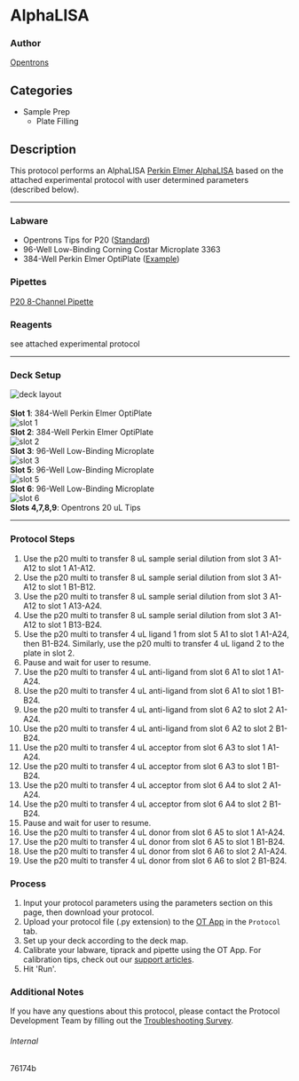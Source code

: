 # AlphaLISA

### Author
[Opentrons](https://opentrons.com/)


## Categories
* Sample Prep
	* Plate Filling

## Description
This protocol performs an AlphaLISA [Perkin Elmer AlphaLISA](https://resources.perkinelmer.com/lab-solutions/resources/docs/GDE_Quick_AlphaLISA_conversion.pdf) based on the attached experimental protocol with user determined parameters (described below).



---



### Labware
* Opentrons Tips for P20 ([Standard](https://shop.opentrons.com/opentrons-300ul-tips-1000-refills/))
* 96-Well Low-Binding Corning Costar Microplate 3363
* 384-Well Perkin Elmer OptiPlate ([Example](https://shop.opentrons.com/nest-0-1-ml-96-well-pcr-plate-full-skirt/))


### Pipettes
[P20 8-Channel Pipette](https://shop.opentrons.com/8-channel-electronic-pipette/)

### Reagents
see attached experimental protocol

---

### Deck Setup
![deck layout](https://opentrons-protocol-library-website.s3.amazonaws.com/custom-README-images/76174b/screenshot-deck-statementofwork.png)
</br>
</br>
**Slot 1**: 384-Well Perkin Elmer OptiPlate </br>
![slot 1](https://opentrons-protocol-library-website.s3.amazonaws.com/custom-README-images/76174b/screenshot-slot1-statementofwork.png) </br>
**Slot 2**: 384-Well Perkin Elmer OptiPlate </br>
![slot 2](https://opentrons-protocol-library-website.s3.amazonaws.com/custom-README-images/76174b/screenshot-slot2-statementofwork.png) </br>
**Slot 3**: 96-Well Low-Binding Microplate </br>
![slot 3](https://opentrons-protocol-library-website.s3.amazonaws.com/custom-README-images/76174b/screenshot-slot3-statementofwork.png) </br>
**Slot 5**: 96-Well Low-Binding Microplate </br>
![slot 5](https://opentrons-protocol-library-website.s3.amazonaws.com/custom-README-images/76174b/screenshot-slot5-statementofwork.png) </br>
**Slot 6**: 96-Well Low-Binding Microplate </br>
![slot 6](https://opentrons-protocol-library-website.s3.amazonaws.com/custom-README-images/76174b/screenshot-slot6-statementofwork.png) </br>
**Slots 4,7,8,9**: Opentrons 20 uL Tips


---

### Protocol Steps
1. Use the p20 multi to transfer 8 uL sample serial dilution from slot 3 A1-A12 to slot 1 A1-A12.
2. Use the p20 multi to transfer 8 uL sample serial dilution from slot 3 A1-A12 to slot 1 B1-B12.
3. Use the p20 multi to transfer 8 uL sample serial dilution from slot 3 A1-A12 to slot 1 A13-A24.
4. Use the p20 multi to transfer 8 uL sample serial dilution from slot 3 A1-A12 to slot 1 B13-B24.
5. Use the p20 multi to transfer 4 uL ligand 1 from slot 5 A1 to slot 1 A1-A24, then B1-B24. Similarly, use the p20 multi to transfer 4 uL ligand 2 to the plate in slot 2.
6. Pause and wait for user to resume.
7. Use the p20 multi to transfer 4 uL anti-ligand from slot 6 A1 to slot 1 A1-A24.
8. Use the p20 multi to transfer 4 uL anti-ligand from slot 6 A1 to slot 1 B1-B24.
9. Use the p20 multi to transfer 4 uL anti-ligand from slot 6 A2 to slot 2 A1-A24.
10. Use the p20 multi to transfer 4 uL anti-ligand from slot 6 A2 to slot 2 B1-B24.
11. Use the p20 multi to transfer 4 uL acceptor from slot 6 A3 to slot 1 A1-A24.
12. Use the p20 multi to transfer 4 uL acceptor from slot 6 A3 to slot 1 B1-B24.
13. Use the p20 multi to transfer 4 uL acceptor from slot 6 A4 to slot 2 A1-A24.
14. Use the p20 multi to transfer 4 uL acceptor from slot 6 A4 to slot 2 B1-B24.
15. Pause and wait for user to resume.
16. Use the p20 multi to transfer 4 uL donor from slot 6 A5 to slot 1 A1-A24.
17. Use the p20 multi to transfer 4 uL donor from slot 6 A5 to slot 1 B1-B24.
18. Use the p20 multi to transfer 4 uL donor from slot 6 A6 to slot 2 A1-A24.
19. Use the p20 multi to transfer 4 uL donor from slot 6 A6 to slot 2 B1-B24.

### Process
1. Input your protocol parameters using the parameters section on this page, then download your protocol.
2. Upload your protocol file (.py extension) to the [OT App](https://opentrons.com/ot-app) in the `Protocol` tab.
3. Set up your deck according to the deck map.
4. Calibrate your labware, tiprack and pipette using the OT App. For calibration tips, check out our [support articles](https://support.opentrons.com/en/collections/1559720-guide-for-getting-started-with-the-ot-2).
5. Hit 'Run'.

### Additional Notes
If you have any questions about this protocol, please contact the Protocol Development Team by filling out the [Troubleshooting Survey](https://protocol-troubleshooting.paperform.co/).

###### Internal
76174b
